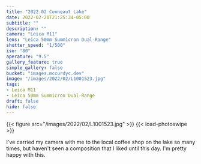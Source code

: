 ```yaml
---
title: "2022.02 Conneaut Lake"
date: 2022-02-20T21:25:34-05:00
subtitle: ""
description: ""
camera: "Leica M11"
lens: "Leica 50mm Summicron Dual-Range"
shutter_speed: "1/500"
iso: "80"
aperature: "9.5"
gallery_feature: true
simple_gallery: false
bucket: "images.mccurdyc.dev"
image: "/images/2022/02/L1001523.jpg"
tags:
- Leica M11
- Leica 50mm Summicron Dual-Range
draft: false
hide: false
---
```


{{< figure src="/images/2022/02/L1001523.jpg" >}}
{{< load-photoswipe >}}

I've carried my camera with me to the local coffee shop on the lake so many
times, but haven't seen a composition that I liked until this day. I'm pretty
happy with this.
